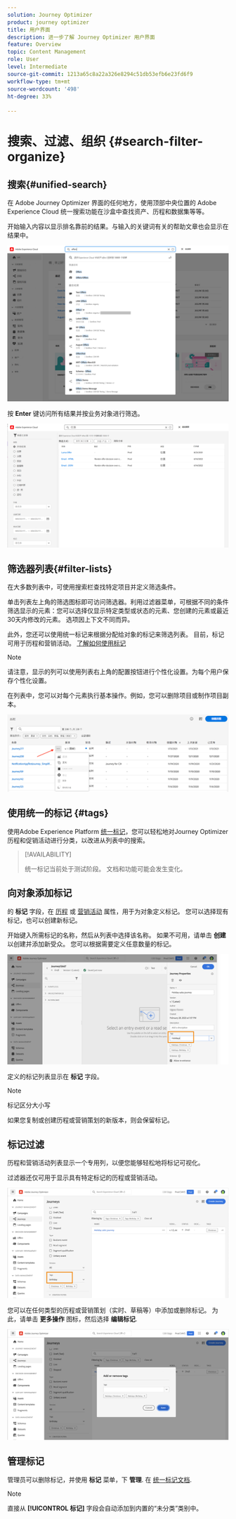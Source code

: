 ```yaml
---
solution: Journey Optimizer
product: journey optimizer
title: 用户界面
description: 进一步了解 Journey Optimizer 用户界面
feature: Overview
topic: Content Management
role: User
level: Intermediate
source-git-commit: 1213a65c8a22a326e8294c51db53efb6e23fd6f9
workflow-type: tm+mt
source-wordcount: '498'
ht-degree: 33%

---
```



# 搜索、过滤、组织 {#search-filter-organize}

## 搜索{#unified-search}

在 Adobe Journey Optimizer 界面的任何地方，使用顶部中央位置的 Adobe Experience Cloud 统一搜索功能在沙盒中查找资产、历程和数据集等等。

开始输入内容以显示排名靠前的结果。与输入的关键词有关的帮助文章也会显示在结果中。

![](assets/unified-search.png)

按 **Enter** 键访问所有结果并按业务对象进行筛选。

![](assets/search-and-filter.png)

## 筛选器列表{#filter-lists}

在大多数列表中，可使用搜索栏查找特定项目并定义筛选条件。

单击列表左上角的筛选图标即可访问筛选器。利用过滤器菜单，可根据不同的条件筛选显示的元素：您可以选择仅显示特定类型或状态的元素、您创建的元素或最近30天内修改的元素。 选项因上下文不同而异。

此外，您还可以使用统一标记来根据分配给对象的标记来筛选列表。 目前，标记可用于历程和营销活动。 [了解如何使用标记](#tags)

>[!NOTE]
>
>请注意，显示的列可以使用列表右上角的配置按钮进行个性化设置。为每个用户保存个性化设置。

在列表中，您可以对每个元素执行基本操作。例如，您可以删除项目或制作项目副本。

![](assets/journey4.png)

## 使用统一的标记 {#tags}

使用Adobe Experience Platform [统一标记](https://experienceleague.adobe.com/docs/experience-platform/administrative-tags/overview.html)，您可以轻松地对Journey Optimizer历程和促销活动进行分类，以改进从列表中的搜索。

>[!AVAILABILITY]
>
>统一标记当前处于测试阶段。 文档和功能可能会发生变化。

## 向对象添加标记

的 **标记** 字段，在 [历程](../building-journeys/journey-gs.md#change-properties) 或 [营销活动](../campaigns/create-campaign.md#create) 属性，用于为对象定义标记。 您可以选择现有标记，也可以创建新标记。

开始键入所需标记的名称，然后从列表中选择该名称。 如果不可用，请单击 **创建** 以创建并添加新受众。 您可以根据需要定义任意数量的标记。

![](assets/tags1.png)

定义的标记列表显示在 **标记** 字段。

>[!NOTE]
>
> 标记区分大小写
> 
> 如果您复制或创建历程或营销策划的新版本，则会保留标记。

## 标记过滤

历程和营销活动列表显示一个专用列，以便您能够轻松地将标记可视化。

过滤器还仅可用于显示具有特定标记的历程或营销活动。

![](assets/tags2.png)

您可以在任何类型的历程或营销策划（实时、草稿等）中添加或删除标记。 为此，请单击 **更多操作** 图标，然后选择 **编辑标记**.

![](assets/tags3.png)

## 管理标记

管理员可以删除标记，并使用 **标记** 菜单，下 **管理**. 在 [统一标记文档](https://experienceleague.adobe.com/docs/experience-platform/administrative-tags/ui/managing-tags.html).

>[!NOTE]
>
> 直接从 **[!UICONTROL 标记]** 字段会自动添加到内置的“未分类”类别中。
